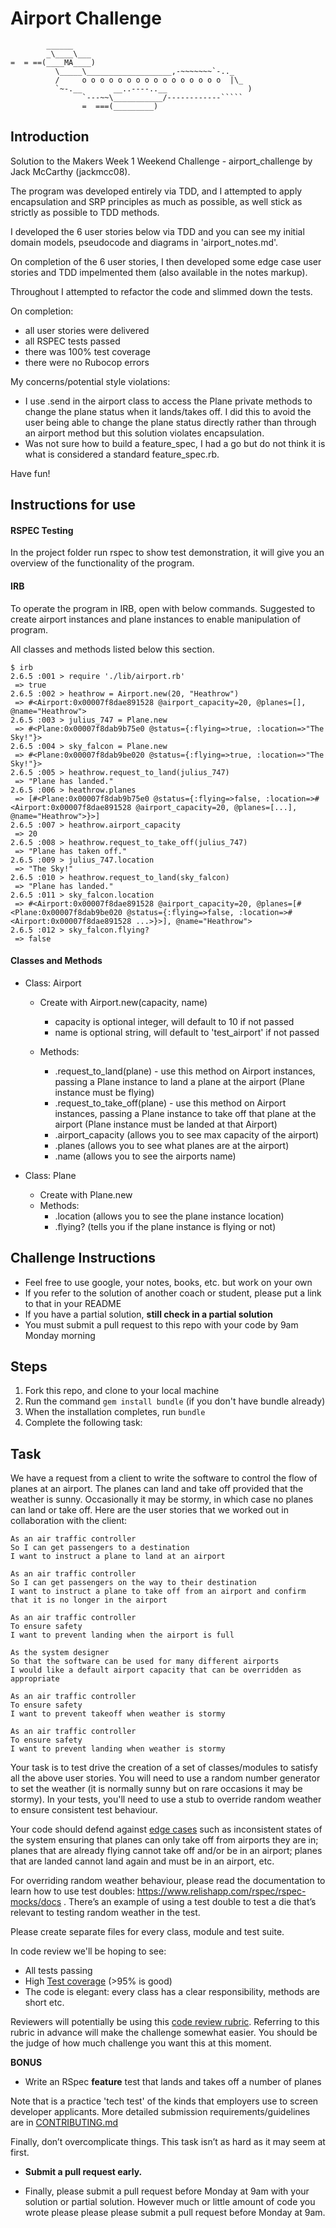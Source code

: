 Airport Challenge
=================

```
        ______
        _\____\___
=  = ==(____MA____)
          \_____\___________________,-~~~~~~~`-.._
          /     o o o o o o o o o o o o o o o o  |\_
          `~-.__       __..----..__                  )
                `---~~\___________/------------`````
                =  ===(_________)

```
Introduction
---------

Solution to the Makers Week 1 Weekend Challenge - airport_challenge by Jack McCarthy (jackmcc08).

The program was developed entirely via TDD, and I attempted to apply encapsulation and SRP principles as much as possible, as well stick as strictly as possible to TDD methods.

I developed the 6 user stories below via TDD and you can see my initial domain models, pseudocode and diagrams in 'airport_notes.md'.

On completion of the 6 user stories, I then developed some edge case user stories and TDD impelmented them (also available in the notes markup).

Throughout I attempted to refactor the code and slimmed down the tests.

On completion:
- all user stories were delivered
- all RSPEC tests passed
- there was 100% test coverage
- there were no Rubocop errors

My concerns/potential style violations:
- I use .send in the airport class to access the Plane private methods to change the plane status when it lands/takes off. I did this to avoid the user being able to change the plane status directly rather than through an airport method but this solution violates encapsulation.
- Was not sure how to build a feature_spec, I had a go but do not think it is what is considered a standard feature_spec.rb.

Have fun!

Instructions for use
----------
#### RSPEC Testing
In the project folder run rspec to show test demonstration, it will give you an overview of the functionality of the program.

#### IRB

To operate the program in IRB, open with below commands. Suggested to create airport instances and plane instances to enable manipulation of program.

All classes and methods listed below this section.

```
$ irb
2.6.5 :001 > require './lib/airport.rb'
 => true
2.6.5 :002 > heathrow = Airport.new(20, "Heathrow")
 => #<Airport:0x00007f8dae891528 @airport_capacity=20, @planes=[], @name="Heathrow">
2.6.5 :003 > julius_747 = Plane.new
 => #<Plane:0x00007f8dab9b75e0 @status={:flying=>true, :location=>"The Sky!"}>
2.6.5 :004 > sky_falcon = Plane.new
 => #<Plane:0x00007f8dab9be020 @status={:flying=>true, :location=>"The Sky!"}>
2.6.5 :005 > heathrow.request_to_land(julius_747)
 => "Plane has landed."
2.6.5 :006 > heathrow.planes
 => [#<Plane:0x00007f8dab9b75e0 @status={:flying=>false, :location=>#<Airport:0x00007f8dae891528 @airport_capacity=20, @planes=[...], @name="Heathrow">}>]
2.6.5 :007 > heathrow.airport_capacity
 => 20
2.6.5 :008 > heathrow.request_to_take_off(julius_747)
 => "Plane has taken off."
2.6.5 :009 > julius_747.location
 => "The Sky!"
2.6.5 :010 > heathrow.request_to_land(sky_falcon)
 => "Plane has landed."
2.6.5 :011 > sky_falcon.location
 => #<Airport:0x00007f8dae891528 @airport_capacity=20, @planes=[#<Plane:0x00007f8dab9be020 @status={:flying=>false, :location=>#<Airport:0x00007f8dae891528 ...>}>], @name="Heathrow">
2.6.5 :012 > sky_falcon.flying?
 => false
```

#### Classes and Methods

- Class: Airport
  - Create with Airport.new(capacity, name)
    - capacity is optional integer, will default to 10 if not passed
    - name is optional string, will default to 'test_airport' if not passed

  - Methods:
    - .request_to_land(plane) - use this method on Airport instances, passing a Plane instance to land a plane at the airport (Plane instance must be flying)
    - .request_to_take_off(plane) - use this method on Airport instances, passing a Plane instance to take off that plane at the airport (Plane instance must be landed at that Airport)
    - .airport_capacity (allows you to see max capacity of the airport)
    - .planes (allows you to see what planes are at the airport)
    - .name (allows you to see the airports name)

- Class: Plane
  - Create with Plane.new
  - Methods:
    - .location (allows you to see the plane instance location)
    - .flying? (tells you if the plane instance is flying or not)



Challenge Instructions
---------

* Feel free to use google, your notes, books, etc. but work on your own
* If you refer to the solution of another coach or student, please put a link to that in your README
* If you have a partial solution, **still check in a partial solution**
* You must submit a pull request to this repo with your code by 9am Monday morning

Steps
-------

1. Fork this repo, and clone to your local machine
2. Run the command `gem install bundle` (if you don't have bundle already)
3. When the installation completes, run `bundle`
4. Complete the following task:

Task
-----

We have a request from a client to write the software to control the flow of planes at an airport. The planes can land and take off provided that the weather is sunny. Occasionally it may be stormy, in which case no planes can land or take off.  Here are the user stories that we worked out in collaboration with the client:

```
As an air traffic controller
So I can get passengers to a destination
I want to instruct a plane to land at an airport

As an air traffic controller
So I can get passengers on the way to their destination
I want to instruct a plane to take off from an airport and confirm that it is no longer in the airport

As an air traffic controller
To ensure safety
I want to prevent landing when the airport is full

As the system designer
So that the software can be used for many different airports
I would like a default airport capacity that can be overridden as appropriate

As an air traffic controller
To ensure safety
I want to prevent takeoff when weather is stormy

As an air traffic controller
To ensure safety
I want to prevent landing when weather is stormy
```

Your task is to test drive the creation of a set of classes/modules to satisfy all the above user stories. You will need to use a random number generator to set the weather (it is normally sunny but on rare occasions it may be stormy). In your tests, you'll need to use a stub to override random weather to ensure consistent test behaviour.

Your code should defend against [edge cases](http://programmers.stackexchange.com/questions/125587/what-are-the-difference-between-an-edge-case-a-corner-case-a-base-case-and-a-b) such as inconsistent states of the system ensuring that planes can only take off from airports they are in; planes that are already flying cannot take off and/or be in an airport; planes that are landed cannot land again and must be in an airport, etc.

For overriding random weather behaviour, please read the documentation to learn how to use test doubles: https://www.relishapp.com/rspec/rspec-mocks/docs . There’s an example of using a test double to test a die that’s relevant to testing random weather in the test.

Please create separate files for every class, module and test suite.

In code review we'll be hoping to see:

* All tests passing
* High [Test coverage](https://github.com/makersacademy/course/blob/master/pills/test_coverage.md) (>95% is good)
* The code is elegant: every class has a clear responsibility, methods are short etc.

Reviewers will potentially be using this [code review rubric](docs/review.md).  Referring to this rubric in advance will make the challenge somewhat easier.  You should be the judge of how much challenge you want this at this moment.

**BONUS**

* Write an RSpec **feature** test that lands and takes off a number of planes

Note that is a practice 'tech test' of the kinds that employers use to screen developer applicants.  More detailed submission requirements/guidelines are in [CONTRIBUTING.md](CONTRIBUTING.md)

Finally, don’t overcomplicate things. This task isn’t as hard as it may seem at first.

* **Submit a pull request early.**

* Finally, please submit a pull request before Monday at 9am with your solution or partial solution.  However much or little amount of code you wrote please please please submit a pull request before Monday at 9am.
